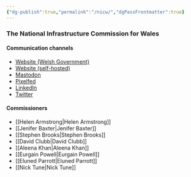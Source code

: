```yaml
---
{"dg-publish":true,"permalink":"/nicw/","dgPassFrontmatter":true}
---
```


### The National Infrastructure Commission for Wales
#### Communication channels
- [Website (Welsh Government)](https://www.gov.wales/national-infrastructure-commission-wales)
- [Website (self-hosted)](https://nationalinfrastructurecommission.wales/)
- [Mastodon](https://toot.wales/@nicw)
- [Pixelfed](https://pix.toot.wales/i/web/profile/475222109687326198)
- [LinkedIn](https://www.linkedin.com/company/26268509/)
- [Twitter](https://nitter.mint.lgbt/InfraCommCymru)

#### Commissioners
- [[Helen Armstrong\|Helen Armstrong]]
- [[Jenifer Baxter\|Jenifer Baxter]]
- [[Stephen Brooks\|Stephen Brooks]]
- [[David Clubb\|David Clubb]]
- [[Aleena Khan\|Aleena Khan]]
- [[Eurgain Powell\|Eurgain Powell]]
- [[Eluned Parrott\|Eluned Parrott]]
- [[Nick Tune\|Nick Tune]]